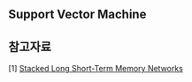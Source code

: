 ## Support Vector Machine

 

## 참고자료 

[1] [Stacked Long Short-Term Memory Networks](https://www.youtube.com/watch?v=hCOIMkcsm_g)
